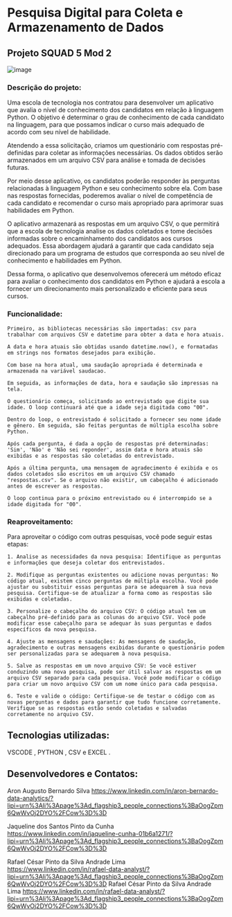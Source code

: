 # Pesquisa Digital para Coleta e Armazenamento de Dados 

## Projeto SQUAD 5 Mod 2
![image](https://github.com/Aron151281/squad5_projeto_mod2/assets/132007858/93ab2550-9f13-47d8-8c42-e6953c4e42da)

### Descrição do projeto:
Uma escola de tecnologia nos contratou para desenvolver um aplicativo que avalia o nível de conhecimento dos candidatos em relação à linguagem Python. O objetivo é determinar o grau de conhecimento de cada candidato na linguagem, para que possamos indicar o curso mais adequado de acordo com seu nível de habilidade.

Atendendo a essa solicitação, criamos um questionário com respostas pré-definidas para coletar as informações necessárias. Os dados obtidos serão armazenados em um arquivo CSV para análise e tomada de decisões futuras.

Por meio desse aplicativo, os candidatos poderão responder às perguntas relacionadas à linguagem Python e seu conhecimento sobre ela. Com base nas respostas fornecidas, poderemos avaliar o nível de competência de cada candidato e recomendar o curso mais apropriado para aprimorar suas habilidades em Python.

O aplicativo armazenará as respostas em um arquivo CSV, o que permitirá que a escola de tecnologia analise os dados coletados e tome decisões informadas sobre o encaminhamento dos candidatos aos cursos adequados. Essa abordagem ajudará a garantir que cada candidato seja direcionado para um programa de estudos que corresponda ao seu nível de conhecimento e habilidades em Python.

Dessa forma, o aplicativo que desenvolvemos oferecerá um método eficaz para avaliar o conhecimento dos candidatos em Python e ajudará a escola a fornecer um direcionamento mais personalizado e eficiente para seus cursos.
### Funcionalidade: 
    Primeiro, as bibliotecas necessárias são importadas: csv para trabalhar com arquivos CSV e datetime para obter a data e hora atuais.

    A data e hora atuais são obtidas usando datetime.now(), e formatadas em strings nos formatos desejados para exibição.

    Com base na hora atual, uma saudação apropriada é determinada e armazenada na variável saudacao.

    Em seguida, as informações de data, hora e saudação são impressas na tela.

    O questionário começa, solicitando ao entrevistado que digite sua idade. O loop continuará até que a idade seja digitada como "00".

    Dentro do loop, o entrevistado é solicitado a fornecer seu nome idade e gênero. Em seguida, são feitas perguntas de múltipla escolha sobre Python.

    Após cada pergunta, é dada a opção de respostas pré determinadas: 'Sim', 'Não' e 'Não sei reponder', assim data e hora atuais são exibidas e as respostas são coletadas do entrevistado.

    Após a última pergunta, uma mensagem de agradecimento é exibida e os dados coletados são escritos em um arquivo CSV chamado "respostas.csv". Se o arquivo não existir, um cabeçalho é adicionado antes de escrever as respostas.

    O loop continua para o próximo entrevistado ou é interrompido se a idade digitada for "00".
### Reaproveitamento:
Para aproveitar o código com outras pesquisas, você pode seguir estas etapas:

    1. Analise as necessidades da nova pesquisa: Identifique as perguntas e informações que deseja coletar dos entrevistados.

    2. Modifique as perguntas existentes ou adicione novas perguntas: No código atual, existem cinco perguntas de múltipla escolha. Você pode ajustar ou substituir essas perguntas para se adequarem à sua nova pesquisa. Certifique-se de atualizar a forma como as respostas são exibidas e coletadas.

    3. Personalize o cabeçalho do arquivo CSV: O código atual tem um cabeçalho pré-definido para as colunas do arquivo CSV. Você pode modificar esse cabeçalho para se adequar às suas perguntas e dados específicos da nova pesquisa.

    4. Ajuste as mensagens e saudações: As mensagens de saudação, agradecimento e outras mensagens exibidas durante o questionário podem ser personalizadas para se adequarem à nova pesquisa.

    5. Salve as respostas em um novo arquivo CSV: Se você estiver conduzindo uma nova pesquisa, pode ser útil salvar as respostas em um arquivo CSV separado para cada pesquisa. Você pode modificar o código para criar um novo arquivo CSV com um nome único para cada pesquisa.

    6. Teste e valide o código: Certifique-se de testar o código com as novas perguntas e dados para garantir que tudo funcione corretamente. Verifique se as respostas estão sendo coletadas e salvadas corretamente no arquivo CSV.   
## Tecnologias utilizadas: 
VSCODE , PYTHON , CSV e EXCEL .
## Desenvolvedores e Contatos:
Aron Augusto Bernardo Silva
https://www.linkedin.com/in/aron-bernardo-data-analytics/?lipi=urn%3Ali%3Apage%3Ad_flagship3_people_connections%3BaOogZpm6QwWvOj2DYO%2FCow%3D%3D

Jaqueline dos Santos Pinto da Cunha 
https://www.linkedin.com/in/jaqueline-cunha-01b6a1271/?lipi=urn%3Ali%3Apage%3Ad_flagship3_people_connections%3BaOogZpm6QwWvOj2DYO%2FCow%3D%3D

Rafael César Pinto da Silva Andrade Lima 
https://www.linkedin.com/in/rafael-data-analyst/?lipi=urn%3Ali%3Apage%3Ad_flagship3_people_connections%3BaOogZpm6QwWvOj2DYO%2FCow%3D%3D
Rafael César Pinto da Silva Andrade Lima 
https://www.linkedin.com/in/rafael-data-analyst/?lipi=urn%3Ali%3Apage%3Ad_flagship3_people_connections%3BaOogZpm6QwWvOj2DYO%2FCow%3D%3D
